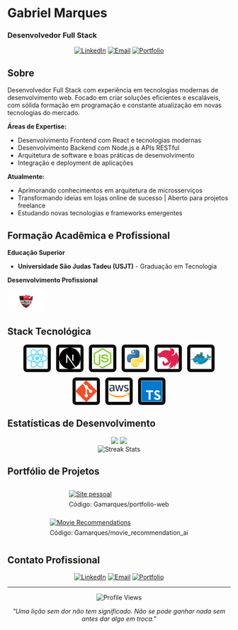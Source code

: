 # Gabriel Marques
### Desenvolvedor Full Stack

<div align="center">
  
  [![LinkedIn](https://img.shields.io/badge/LinkedIn-Connect-0077B5?style=flat-square&logo=linkedin)](https://www.linkedin.com/in/gabrielgamarques/)
  [![Email](https://img.shields.io/badge/Email-Contact-EA4335?style=flat-square&logo=gmail&logoColor=white)](mailto:gabrielgamarques1@gmail.com)
  [![Portfolio](https://img.shields.io/badge/Portfolio-Visit-000000?style=flat-square&logo=About.me&logoColor=white)](https://gamarques.vercel.app)
  
</div>

## Sobre

Desenvolvedor Full Stack com experiência em tecnologias modernas de desenvolvimento web. Focado em criar soluções eficientes e escaláveis, com sólida formação em programação e constante atualização em novas tecnologias do mercado.

**Áreas de Expertise:**
- Desenvolvimento Frontend com React e tecnologias modernas
- Desenvolvimento Backend com Node.js e APIs RESTful
- Arquitetura de software e boas práticas de desenvolvimento
- Integração e deployment de aplicações

**Atualmente:**
- Aprimorando conhecimentos em arquitetura de microsserviços
- Transformando ideias em lojas online de sucesso | Aberto para projetos freelance
- Estudando novas tecnologias e frameworks emergentes

## Formação Acadêmica e Profissional

**Educação Superior**
- **Universidade São Judas Tadeu (USJT)** - Graduação em Tecnologia

**Desenvolvimento Profissional**
<div align="left">
  <a href="https://github.com/Gamarques" title="Santander Bootcamp">
    <img src="./stack-icons/bootcamp-santander.png" alt="Bootcamp Santander" style="height:48px;" />
  </a>
</div>

## Stack Tecnológica
<div align="center">
  <div style="display:flex; flex-wrap:wrap; justify-content:center; gap:12px; align-items:center; max-width:820px; margin:0 auto;">
    <img src="./stack-icons/React.png" alt="React" width="48" height="48" style="padding:6px; background:#0b0b0b; border-radius:8px; border:1px solid rgba(255,255,255,0.06); transition:transform .12s ease;" />
    <img src="./stack-icons/Next.js.png" alt="Next.js" width="48" height="48" style="padding:6px; background:#0b0b0b; border-radius:8px; border:1px solid rgba(255,255,255,0.06); transition:transform .12s ease;" />
    <img src="./stack-icons/Node.js.png" alt="Node.js" width="48" height="48" style="padding:6px; background:#0b0b0b; border-radius:8px; border:1px solid rgba(255,255,255,0.06); transition:transform .12s ease;" />
    <img src="./stack-icons/Python.png" alt="Python" width="48" height="48" style="padding:6px; background:#0b0b0b; border-radius:8px; border:1px solid rgba(255,255,255,0.06); transition:transform .12s ease;" />
    <img src="./stack-icons/Nest.js (1).png" alt="Nest.js" width="48" height="48" style="padding:6px; background:#0b0b0b; border-radius:8px; border:1px solid rgba(255,255,255,0.06); transition:transform .12s ease;" />
    <img src="./stack-icons/Docker.png" alt="Docker" width="48" height="48" style="padding:6px; background:#0b0b0b; border-radius:8px; border:1px solid rgba(255,255,255,0.06); transition:transform .12s ease;" />
    <img src="./stack-icons/Git.png" alt="Git" width="48" height="48" style="padding:6px; background:#0b0b0b; border-radius:8px; border:1px solid rgba(255,255,255,0.06); transition:transform .12s ease;" />
    <img src="./stack-icons/AWS (1).png" alt="AWS" width="48" height="48" style="padding:6px; background:#0b0b0b; border-radius:8px; border:1px solid rgba(255,255,255,0.06); transition:transform .12s ease;" />
    <img src="./stack-icons/TypeScript.png" alt="TypeScript" width="48" height="48" style="padding:6px; background:#0b0b0b; border-radius:8px; border:1px solid rgba(255,255,255,0.06); transition:transform .12s ease;" />
  </div>
</div>

## Estatísticas de Desenvolvimento

<div align="center">
  <img height="180em" src="https://github-readme-stats.vercel.app/api?username=gamarques&show_icons=true&theme=github_dark&include_all_commits=true&count_private=true&hide_border=true"/>
  <img height="180em" src="https://github-readme-stats.vercel.app/api/top-langs/?username=gamarques&layout=compact&langs_count=7&theme=github_dark&hide_border=true"/>
</div>

<div align="center">
  <img src="https://github-readme-streak-stats.herokuapp.com/?user=gamarques&theme=github-dark-blue&hide_border=true" alt="Streak Stats"/>
</div>

## Portfólio de Projetos

<div align="center">

  <div style="display:inline-block; text-align:left; margin:12px;">
    <a href="https://gamarques.vercel.app" target="_blank" rel="noopener">
      <img src="https://img.shields.io/badge/Portfolio-gamarques.vercel.app-000000?style=for-the-badge&logo=vercel" alt="Site pessoal" />
    </a>
    <div style="margin-top:6px;">
      <a href="https://github.com/Gamarques/portfolio-web" target="_blank" rel="noopener" style="color:inherit; text-decoration:none;">Código: Gamarques/portfolio-web</a>
    </div>
  </div>

  <div style="display:inline-block; text-align:left; margin:12px;">
    <a href="https://movie-recommendations-ai.streamlit.app/" target="_blank" rel="noopener">
      <img src="https://img.shields.io/badge/Movie-Recommendations-AI-1F6FEB?style=for-the-badge" alt="Movie Recommendations" />
    </a>
    <div style="margin-top:6px;">
      <a href="https://github.com/Gamarques/movie_recommendation_ai" target="_blank" rel="noopener" style="color:inherit; text-decoration:none;">Código: Gamarques/movie_recommendation_ai</a>
    </div>
  </div>

</div>

## Contato Profissional

<div align="center">
  
  [![LinkedIn](https://img.shields.io/badge/LinkedIn-Conectar-0077B5?style=flat-square&logo=linkedin&logoColor=white)](https://www.linkedin.com/in/gabrielgamarques/)
  [![Email](https://img.shields.io/badge/Email-Contato-EA4335?style=flat-square&logo=gmail&logoColor=white)](mailto:gabrielgamarques1@gmail.com)
  [![Portfolio](https://img.shields.io/badge/Portfolio-Visitar-000000?style=flat-square&logo=About.me&logoColor=white)](https://gamarques.vercel.app)
  
</div>

---

<div align="center">
  
  ![Profile Views](https://komarev.com/ghpvc/?username=gamarques&color=blue&style=flat-square&label=Visualizações+do+Perfil)
  
  *"Uma lição sem dor não tem significado. Não se pode ganhar nada sem antes dar algo em troca."*
  
</div>
